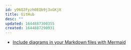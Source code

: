```yaml
---
id: y96Q2Fyzh0EQb9j3xGKjX
title: GitHub
desc: ""
updated: 1644887300355
created: 1644887290931
---
```


- [Include diagrams in your Markdown files with Mermaid](https://github.blog/2022-02-14-include-diagrams-markdown-files-mermaid/)
